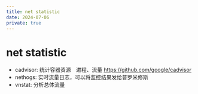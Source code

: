 ```yaml
---
title: net statistic
date: 2024-07-06
private: true
---
```

# net statistic
- cadvisor: 统计容器资源　进程、流量
https://github.com/google/cadvisor 
- nethogs: 实时流量日志，可以将监控结果发给普罗米修斯
- vnstat: 分析总体流量